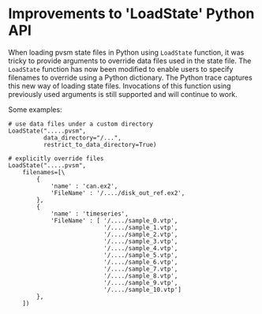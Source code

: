 # Improvements to 'LoadState' Python API

When loading pvsm state files in Python using `LoadState` function, it was
tricky to provide arguments to override data files used in the state file.
The `LoadState` function has now been modified to enable users to specify
filenames to override using a Python dictionary. The Python trace captures
this new way of loading state files. Invocations of this function using
previously used arguments is still supported and will continue to work.

Some examples:

    # use data files under a custom directory
    LoadState(".....pvsm",
              data_directory="/...",
              restrict_to_data_directory=True)

    # explicitly override files
    LoadState(".....pvsm",
        filenames=[\
            {
                'name' : 'can.ex2',
                'FileName' : '/..../disk_out_ref.ex2',
            },
            {
                'name' : 'timeseries',
                'FileName' : [ '/..../sample_0.vtp',
                               '/..../sample_1.vtp',
                               '/..../sample_2.vtp',
                               '/..../sample_3.vtp',
                               '/..../sample_4.vtp',
                               '/..../sample_5.vtp',
                               '/..../sample_6.vtp',
                               '/..../sample_7.vtp',
                               '/..../sample_8.vtp',
                               '/..../sample_9.vtp',
                               '/..../sample_10.vtp']
            },
        ])
